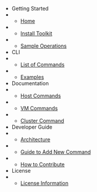 * Getting Started
* * [Home](/ "VHPC Toolkit")
* * [Install Toolkit](install.md "Install the toolkit")
* * [Sample Operations](sample-operations.md "Sample operations")
* CLI
* * [List of Commands](commands.md "All available commands")
* * [Examples]()
* Documentation
* * [Host Commands]()
* * [VM Commands]()
* * [Cluster Command]()
* Developer Guide
* * [Architecture]()
* * [Guide to Add New Command]()
* * [How to Contribute](contribute.md "Contribute")
* License
* * [License Information](license.md "License Information")
